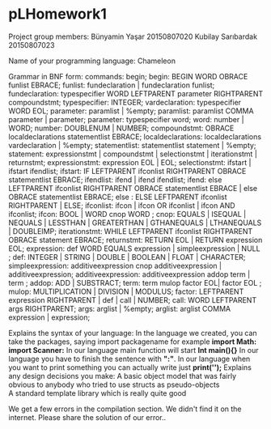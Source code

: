 # pLHomework1
Project group members: Bünyamin Yaşar 20150807020 Kubilay Sarıbardak 20150807023

Name of your programming language: Chameleon

Grammar in BNF form:
commands: begin;
begin: BEGIN WORD OBRACE funlist EBRACE;
funlist: fundeclaration | fundeclaration funlist;
fundeclaration: typespecifier WORD LEFTPARENT parameter RIGHTPARENT compoundstmt;
typespecifier: INTEGER;
vardeclaration: typespecifier WORD EOL; 
parameter: paramlist | %empty;
paramlist: paramlist COMMA parameter | parameter;
parameter: typespecifier word;
word: number | WORD;
number: DOUBLENUM | NUMBER;
compoundstmt: OBRACE localdeclarations statementlist EBRACE;
localdeclarations: localdeclarations vardeclaration | %empty;
statementlist: statementlist statement | %empty;
statement: expressionstmt | compoundstmt | selectionstmt | iterationstmt | returnstmt;
expressionstmt: expression EOL | EOL;
selectionstmt: ifstart | ifstart ifendlist;
ifstart: IF LEFTPARENT ifconlist RIGHTPARENT OBRACE statementlist EBRACE;
ifendlist: ifend | ifend ifendlist;
ifend: else LEFTPARENT ifconlist RIGHTPARENT OBRACE statementlist EBRACE | else OBRACE statementlist EBRACE;
else : ELSE LEFTPARENT ifconlist RIGHTPARENT | ELSE; 
ifconlist: ifcon | ifcon OR ifconlist | ifcon AND ifconlist;
ifcon: BOOL | WORD cnop WORD ;
cnop: EQUALS | ISEQUAL | NEQUALS | LESSTHAN | GREATERTHAN | GTHANEQUALS | LTHANEQUALS | DOUBLEIMP;
iterationstmt: WHILE LEFTPARENT ifconlist RIGHTPARENT OBRACE statement EBRACE;
returnstmt: RETURN EOL | RETURN expression EOL;
expression: def WORD EQUALS expression | simpleexpression | NULL ;
def: INTEGER | STRING | DOUBLE | BOOLEAN | FLOAT | CHARACTER;
simpleexpression: additiveexpression cnop additiveexpression | additiveexpression;
additiveexpression: additiveexpression addop term | term ;
addop: ADD | SUBSTRACT;
term: term mulop factor EOL| factor EOL ;
mulop: MULTIPLICATION | DIVISION | MODULUS;
factor: LEFTPARENT expression RIGHTPARENT | def | call | NUMBER;
call: WORD LEFTPARENT args RIGHTPARENT;
args: arglist | %empty;
arglist: arglist COMMA expression | expression;

Explains the syntax of your language:
In the language we created, you can take the packages, saying import packagename for example 
<b>import Math:</b>
<b>import Scanner:</b>
In our language main function will start <b>Int main(){}</b> 
In our language you have to finish the sentence with <b>":"</b>.
In our language when you want to print something you can actually write just <b>print('');</b>
Explains any design decisions you make:
A basic object model that was fairly obvious to anybody who tried to use structs as pseudo-objects<br>
A standard template library which is really quite good

We get a few errors in the compilation section. We didn't find it on the internet. Please share the solution of our error..
